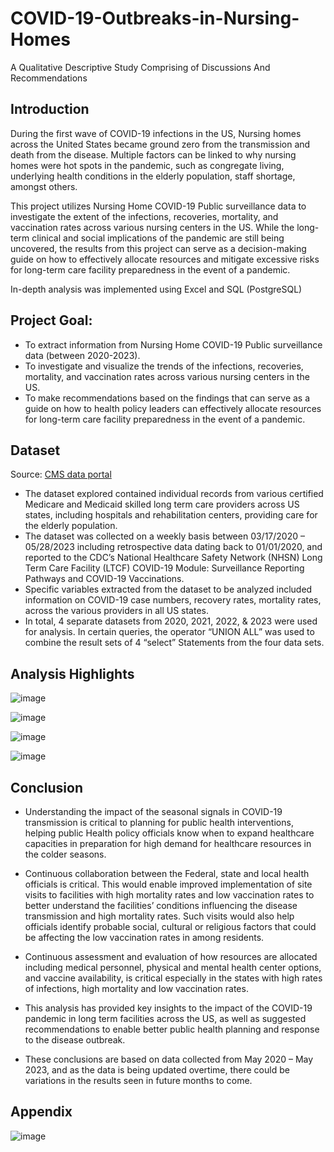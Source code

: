 # COVID-19-Outbreaks-in-Nursing-Homes
A Qualitative Descriptive Study Comprising of Discussions And Recommendations

## Introduction
During the first wave of COVID-19 infections in the US, Nursing homes across the United States became ground zero from the transmission and death from the disease. Multiple factors can be linked to why nursing homes were hot spots in the pandemic, such as congregate living, underlying health conditions in the elderly population, staff shortage, amongst others. 

This project utilizes Nursing Home COVID-19 Public surveillance data to investigate the extent of the infections, recoveries, mortality, and vaccination rates across various nursing centers in the US. While the long-term clinical and social implications of the pandemic are still being uncovered, the results from this project can serve as a decision-making guide on how to effectively allocate resources and mitigate excessive risks for long-term care facility preparedness in the event of a pandemic. 

In-depth analysis was implemented using Excel and SQL (PostgreSQL)

## Project Goal: 
* To extract information from Nursing Home COVID-19 Public surveillance data (between 2020-2023).
* To investigate and visualize the trends of the infections, recoveries, mortality, and vaccination rates across various nursing centers in the US.
* To make recommendations based on the findings that can serve as a guide on how to health policy leaders can effectively allocate resources for long-term care facility preparedness in the event of a pandemic.

## Dataset

Source: [CMS data portal](https://data.cms.gov/covid-19/covid-19-nursing-home-data)

- The dataset explored contained individual records from various certified Medicare and Medicaid skilled long term care providers across US states, including hospitals and rehabilitation centers, providing care for the elderly population.
- The dataset was collected on a weekly basis between 03/17/2020 – 05/28/2023 including retrospective data dating back to 01/01/2020, and reported to the CDC’s National Healthcare Safety Network (NHSN) Long Term Care Facility (LTCF) COVID-19 Module: Surveillance Reporting Pathways and COVID-19 Vaccinations.
- Specific variables extracted from the dataset to be analyzed included information on COVID-19 case numbers, recovery rates, mortality rates, across the various providers in all US states.
- In total, 4 separate datasets from 2020, 2021, 2022, & 2023  were used for analysis. In certain queries, the operator “UNION ALL” was used to combine the result sets of 4 “select” Statements from the four data sets. 


## Analysis Highlights

![image](https://github.com/IkChristine/A-Retrospective-Analysis-of-COVID-19-Outbreaks-in-Nursing-Homes/assets/104997783/8ad2e71b-4395-498b-9144-e19f37d61661)

![image](https://github.com/IkChristine/A-Retrospective-Analysis-of-COVID-19-Outbreaks-in-Nursing-Homes/assets/104997783/afb738d7-55e0-4c8e-ab3d-600f14f0f29a)

![image](https://github.com/IkChristine/A-Retrospective-Analysis-of-COVID-19-Outbreaks-in-Nursing-Homes/assets/104997783/253df7a2-0012-46ab-bf15-a5b109167840)

![image](https://github.com/IkChristine/A-Retrospective-Analysis-of-COVID-19-Outbreaks-in-Nursing-Homes/assets/104997783/5cd3222f-b1c2-43b6-920e-4eace9aac3e9)


## Conclusion
* Understanding the impact of the seasonal signals in COVID-19 transmission is critical to planning for public health interventions, helping public Health policy officials know when to expand healthcare capacities in preparation for high demand for healthcare resources in the colder seasons. 
* Continuous collaboration between the Federal, state and local health officials is critical. This would enable improved implementation of site visits to facilities with high mortality rates and low vaccination rates to better understand the facilities’ conditions influencing the disease transmission and high mortality rates. Such visits would also help officials identify probable social, cultural or religious factors that could be affecting the low vaccination rates in among residents. 
* Continuous assessment and evaluation of how resources are allocated including medical personnel, physical and mental health center options, and vaccine availability, is critical especially in the states with high rates of infections, high mortality and low vaccination rates.

* This analysis has provided key insights to the impact of the COVID-19 pandemic in long term facilities across the US, as well as suggested recommendations to enable better public health planning and response to the disease outbreak. 
* These conclusions are based on data collected from May 2020 – May 2023, and as the data is being updated overtime, there could be variations in the results seen in future months to come.


## Appendix

![image](https://github.com/IkChristine/A-Retrospective-Analysis-of-COVID-19-Outbreaks-in-Nursing-Homes/assets/104997783/91320146-be8d-47b1-bb97-3552c4e5bccf)


